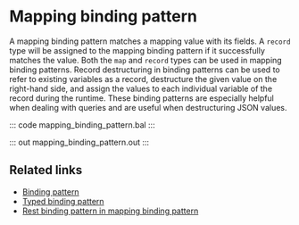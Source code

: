 # Mapping binding pattern

A mapping binding pattern matches a mapping value with its fields. A `record` type will be assigned to the mapping binding pattern if it successfully matches the value. Both the `map` and `record` types can be used in mapping binding patterns. Record destructuring in binding patterns can be used to refer to existing variables as a record, destructure the given value on the right-hand side, and assign the values to each individual variable of the record during the runtime. These binding patterns are especially helpful when dealing with queries and are useful when destructuring JSON values.

::: code mapping_binding_pattern.bal :::

::: out mapping_binding_pattern.out :::

## Related links
- [Binding pattern](/learn/by-example/binding-pattern/)
- [Typed binding pattern](/learn/by-example/typed-binding-pattern/)
- [Rest binding pattern in mapping binding pattern](/learn/by-example/rest-binding-pattern-in-mapping-binding-pattern/)
